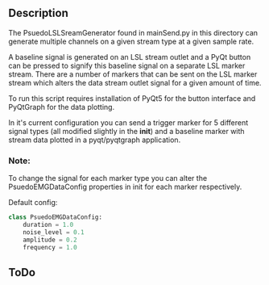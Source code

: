 
## Description
The PsuedoLSLSreamGenerator found in mainSend.py in this directory can generate multiple channels on a given stream type at a given sample rate.

A baseline signal is generated on an LSL stream outlet and a PyQt button can be pressed to signify this baseline signal on a separate LSL marker stream. 
There are a number of markers that can be sent on the LSL marker stream which alters the data stream outlet signal for a given amount of time.

To run this script requires installation of PyQt5 for the button interface and PyQtGraph for the data plotting.

In it's current configuration you can send a trigger marker for 5 different signal types (all modified slightly in the __init__) and a baseline marker with stream data plotted in a pyqt/pyqtgraph application.

### Note:
To change the signal for each marker type you can alter the PsuedoEMGDataConfig properties in init for each marker respectively.

Default config:
```python
class PsuedoEMGDataConfig:
    duration = 1.0 
    noise_level = 0.1
    amplitude = 0.2
    frequency = 1.0
```

## ToDo

